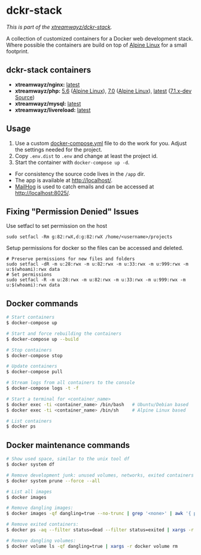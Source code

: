 # dckr-stack

*This is part of the [xtreamwayz/dckr-stack](https://github.com/xtreamwayz/dckr-stack).*

A collection of customized containers for a Docker web development stack. Where possible the containers are build on top of [Alpine Linux](http://alpinelinux.org/) for a small footprint.

## dckr-stack containers

- **xtreamwayz/nginx:** [latest](https://github.com/xtreamwayz/dckr-stack/blob/master/nginx/Dockerfile)
- **xtreamwayz/php:** [5.6](https://github.com/xtreamwayz/dckr-stack/blob/master/php/5.6/Dockerfile) ([Alpine Linux](https://pkgs.alpinelinux.org/packages?name=php5*&branch=edge&arch=x86_64)), [7.0](https://github.com/xtreamwayz/dckr-stack/blob/master/php/7.0/Dockerfile) ([Alpine Linux](https://pkgs.alpinelinux.org/packages?name=php7*&branch=edge&arch=x86_64)), [latest](https://github.com/xtreamwayz/dckr-stack/blob/master/php/7.1/Dockerfile) ([7.1.x-dev Source](https://github.com/php/php-src))
- **xtreamwayz/mysql:** [latest](https://github.com/xtreamwayz/dckr-stack/blob/master/mysql/Dockerfile)
- **xtreamwayz/livereload:** [latest](https://github.com/xtreamwayz/dckr-stack/blob/master/livereload/Dockerfile)

## Usage

1. Use a custom [docker-compose.yml](docker-compose.yml) file to do the work for you. Adjust the settings needed for the project.
2. Copy `.env.dist` to `.env` and change at least the project id.
3. Start the container with `docker-compose up -d`.

- For consistency the source code lives in the `/app` dir.
- The app is available at [http://localhost/](http://localhost/).
- [MailHog](https://github.com/mailhog/MailHog) is used to catch emails and can be accessed at [http://localhost:8025/](http://localhost:8025/).

## Fixing "Permission Denied" Issues

Use setfacl to set permission on the host

    sudo setfacl -Rm g:82:rwX,d:g:82:rwX /home/<username>/projects

Setup permissions for docker so the files can be accessed and deleted.

    # Preserve permissions for new files and folders
    sudo setfacl -dR -m u:28:rwx -m u:82:rwx -m u:33:rwx -m u:999:rwx -m u:$(whoami):rwx data
    # Set permissions
    sudo setfacl -R -m u:28:rwx -m u:82:rwx -m u:33:rwx -m u:999:rwx -m u:$(whoami):rwx data

## Docker commands

```bash
# Start containers
$ docker-compose up

# Start and force rebuilding the containers
$ docker-compose up --build

# Stop containers
$ docker-compose stop

# Update containers
$ docker-compose pull

# Stream logs from all containers to the console
$ docker-compose logs -t -f

# Start a terminal for <container_name>
$ docker exec -ti <container_name> /bin/bash   # Ubuntu/Debian based
$ docker exec -ti <container_name> /bin/sh     # Alpine Linux based

# List containers
$ docker ps
```

## Docker maintenance commands

```bash
# Show used space, similar to the unix tool df
$ docker system df

# Remove development junk: unused volumes, networks, exited containers and unused images
$ docker system prune --force --all

# List all images
$ docker images

# Remove dangling images:
$ docker images -qf dangling=true --no-trunc | grep '<none>' | awk '{ print $3 }' | xargs -r docker rmi

# Remove exited containers:
$ docker ps -aq --filter status=dead --filter status=exited | xargs -r docker rm -v

# Remove dangling volumes:
$ docker volume ls -qf dangling=true | xargs -r docker volume rm
```
